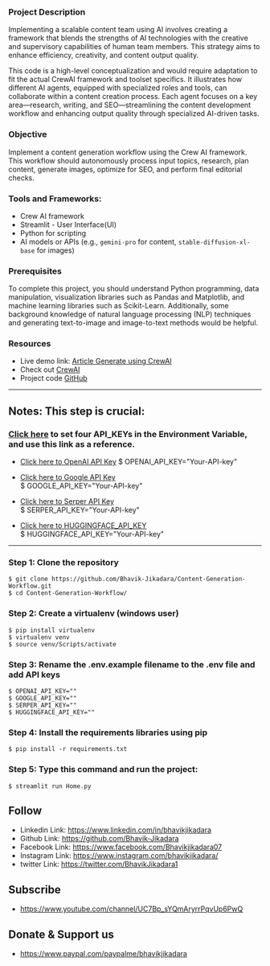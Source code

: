 ### Project Description
Implementing a scalable content team using AI involves creating a framework that blends the strengths of AI technologies with the creative and supervisory capabilities of human team members. This strategy aims to enhance efficiency, creativity, and content output quality.

This code is a high-level conceptualization and would require adaptation to fit the actual CrewAI framework and toolset specifics. It illustrates how different AI agents, equipped with specialized roles and tools, can collaborate within a content creation process. Each agent focuses on a key area—research, writing, and SEO—streamlining the content development workflow and enhancing output quality through specialized AI-driven tasks.

### Objective
Implement a content generation workflow using the Crew AI framework. This workflow should autonomously process input topics, research, plan content, generate images, optimize for SEO, and perform final editorial checks.

### Tools and Frameworks:
* Crew AI framework
* Streamlit - User Interface(UI)
* Python for scripting
* AI models or APIs (e.g., `gemini-pro` for content, `stable-diffusion-xl-base` for images)

### Prerequisites
To complete this project, you should understand Python programming, data manipulation, visualization libraries such as Pandas and Matplotlib, and machine learning libraries such as Scikit-Learn. Additionally, some background knowledge of natural language processing (NLP) techniques and generating text-to-image and image-to-text methods would be helpful.

### Resources
- Live demo link: [Article Generate using CrewAI]()
- Check out  [CrewAI](https://docs.crewai.com/)
- Project code [GitHub](https://github.com/Bhavik-Jikadara/Content-Generation-Workflow.git)

-----------------------------------------------------------------------------------------------------------------
## Notes: This step is crucial:
### [Click here](https://www.c-sharpcorner.com/article/how-to-addedit-path-environment-variable-in-windows-11/) to set four API_KEYs in the Environment Variable, and use this link as a reference. 
* [Click here to OpenAI API Key](https://platform.openai.com/api-keys)
    $ OPENAI_API_KEY="Your-API-key"
  
* [Click here to Google API Key](https://aistudio.google.com/)  
    $ GOOGLE_API_KEY="Your-API-key"
  
* [Click here to Serper API Key](https://serper.dev/api-key)  
    $ SERPER_API_KEY="Your-API-key"
  
* [Click here to HUGGINGFACE_API_KEY](https://huggingface.co/settings/tokens)  
    $ HUGGINGFACE_API_KEY="Your-API-key"
-----------------------------------------------------------------------------------------------------------------         

### Step 1: Clone the repository
    $ git clone https://github.com/Bhavik-Jikadara/Content-Generation-Workflow.git
    $ cd Content-Generation-Workflow/

### Step 2: Create a virtualenv (windows user)
    $ pip install virtualenv
    $ virtualenv venv
    $ source venv/Scripts/activate

### Step 3: Rename the .env.example filename to the .env file and add API keys
    $ OPENAI_API_KEY=""
    $ GOOGLE_API_KEY=""
    $ SERPER_API_KEY=""
    $ HUGGINGFACE_API_KEY=""

### Step 4: Install the requirements libraries using pip
    $ pip install -r requirements.txt

### Step 5: Type this command and run the project:
    $ streamlit run Home.py

## Follow
* Linkedin Link: https://www.linkedin.com/in/bhavikjikadara
* Github Link: https://github.com/Bhavik-Jikadara
* Facebook Link: https://www.facebook.com/Bhavikjikadara07
* Instagram Link: https://www.instagram.com/bhavikjikadara/
* twitter Link: https://twitter.com/BhavikJikadara1

##  Subscribe
* https://www.youtube.com/channel/UC7Bp_sYQmAryrrPqvUp6PwQ

##  Donate & Support us
* https://www.paypal.com/paypalme/bhavikjikadara

